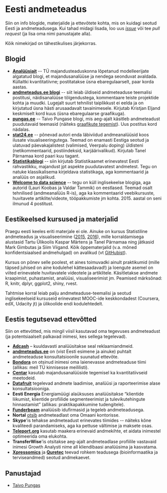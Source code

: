# Eesti andmeteadus

Siin on info blogide, materjalide ja ettevõtete kohta, mis on kuidagi seotud Eesti ja andmeteadusega. Kui tahad midagi lisada, loo uus [*issue*](https://github.com/taivop/eesti-andmeteadus/issues/new) või tee *pull request* (ja lisa oma nimi panustajate alla).

Kõik nimekirjad on tähestikulises järjekorras.

## Blogid

* [**Analüüsiait**](https://analyticsestonia.wordpress.com/) -- TÜ majandusteaduskonna lõpetanud modelleerijate algatatud blogi, et majandusanalüüse ja nendega seonduvat avaldada. Küllaltki kvantitatiivne; postitatakse üsna ebaregulaarselt, paar korda aastas.
* [**andmeteadus.ee blogi**](http://andmeteadus.ee/blog/) -- siit leiab üldiseid andmeteaduse teemalisi postitusi, näidisanalüüse tõlgendustega, kommentaare teiste projektide kohta ja muudki. Lugejalt suurt tehnilist taiplikkust ei eelda ja on kirjutatud üsna hästi arusaadavalt tavainimesele. Kirjutab Kristjan Eljand keskmiselt kord kuus (üsna ebaregulaarse graafikuga).
* [**pungas.ee**](http://pungas.ee) -- Taivo Pungase blogi, mis aeg-ajalt käsitleb andmeteadust puudutavaid teemasid (näiteks [graafikute tegemist](http://pungas.ee/pohinipid-selgete-graafikute-tegemiseks/)). Uus postitus kord nädalas.
* [**stat24.ee**](http://stat24.ee) -- põnevad autori enda läbiviidud andmeanalüüsid koos ilusate visualiseeringutega. Teemad on enamasti Eestiga seotud ja ulatuvad päevakajalistest (valimised, Veerpalu doping) üldisteni (netikommentaarid, postiindeksid, karjäärivalikud). Kirjutab Tanel Pärnamaa kord paari kuu tagant.
* [**Statistikablogi**](https://statistikaamet.wordpress.com/) -- siin kirjutab Statistikaamet erinevatest Eesti rahvastikku, majandust jpt aspekte puudutavatest andmetest. Tegu on natuke klassikalisema kirjeldava statistikaga, aga kommentaarid ja analüüs on asjalikud.
* [**Welcome to data science**](http://welcome-to-data-science.blogspot.it/) -- tegu on küll inglisekeelse blogiga, aga autorid (Lauri Koobas ja Valdar Tammik) on eestlased. Teemad osalt tehnilised (andmeanalüüs R-is), aga ka kommentaarid veebikursuste, huvitavete artiklite/videote, tööpakkumiste jm kohta. 2015. aastal on seni ilmunud 4 postitust.

## Eestikeelsed kursused ja materjalid

Praegu eesti keeles eriti materjale ei ole. Ainuke on kursus Statistiline andmeteadus ja visualiseerimine ([2015](http://andmeteadus.github.io/2015), [2016](http://andmeteadus.github.io/2016)), mille korraldamisega alustasid Tartu Ülikoolis Kaspar Märtens ja Tanel Pärnamaa ning jätkasid Mark Gimbutas ja Siim Viigand. Kõik õppematerjalid (v.a. mõned konfidentsiaalsed andmehulgad) on avalikud (vt [GitHubist](https://github.com/andmeteadus)).

Kursus on põnev selle poolest, et aines toimuvadki ainult praktikumid (mille täpsed juhised on aine kodulehel kättesaadavad!) ja loengute asemel on viited erinevatele huvitavatele videotele ja artiklitele. Käsitletakse andmete kraapimist, puhastamist, analüüsi, visualiseerimist jm. Peamised märksõnad: R, knitr, dplyr, ggplot2, shiny, rvest.

Tahtmise korral leiab palju andmeteaduse-teemalisi ja seotud inglisekeelseid kursuseid erinevatest MOOC-ide keskkondadest (Coursera, edX, Udacity jt) ja ülikoolide endi kodulehtedelt.

## Eestis tegutsevad ettevõtted

Siin on ettevõtted, mis mingil viisil kasutavad oma tegevuses andmeteadust (ja potentsiaalselt palkavad inimesi, kes sellega tegelevad).

* [**Adcash**](http://www.adcash.com/) – kuuldavasti analüüsitakse seal reklaamiandmeid.
* [**andmeteadus.ee**](http://andmeteadus.ee/) on (vist Eesti esimene ja ainuke) puhtalt andmeteaduse konsultatsioonile suunatud ettevõte.
* [**Bondora**](https://www.bondora.ee/) on otsinud inimesi oma laienevasse andmeteaduse tiimi (allikas: meil TÜ kinnisesse meililisti).
* [**Centar**](http://centar.ee/) kasutab majandusanalüüside tegemisel ka kvantitatiivseid meetodeid.
* [**Datafruit**](http://datafruit.ee/) tegelevad andmete laadimise, analüüsi ja raporteerimise alase konsultatsiooniga.
* **Eesti Energia** Energiamüügi alaüksuses analüüsitakse “klientide liikumist, klientide profiilide segmenteerimist ja tulevikutehingute hinnastamist” (allikas: praktikapakkumine tudengitele).
* [**Funderbeam**](https://funderbeam.com/) analüüsib idufirmasid ja tegeleb andmeteadusega.
* **Nortal** [otsib](http://www.nortal.com/careers/recent-openings/52) andmeteadlast oma Omaani kontorisse.
* **Skype**'is tehakse andmeteadust erinevates tiimides -- näiteks kõne kvaliteedi parandamiseks, aga ka pettuse vältimise ja maksete osas.
* [**Teleport.org**](https://teleport.org/) kasutab maakera erinevaid andmekihte, et aidata inimestel optimeerida oma elukohta.
* **TransferWise**'is otsitakse aeg-ajalt andmeteadlase profiilile vastavaid inimesi Growth Analysti nime all kliendibaasi analüüsima ja kasvatama.
* [**Xpressomics**](https://xpressomics.com/about/) ja [**Quretec**](http://www.quretec.com/) teevad rohkem teadusega (bioinformaatika ja terviseandmed) seotud andmekaevet.


## Panustajad
* [Taivo Pungas](https://github.com/taivop)
